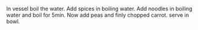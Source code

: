 In vessel boil the water.
Add spices in boiling water.
Add noodles in boiling water and boil for 5min.
Now add peas and finly chopped carrot.
serve in bowl.